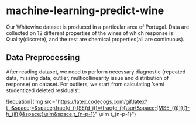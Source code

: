 # machine-learning-predict-wine

Our Whitewine dataset is produced in a particular area of Portugal. Data are collected on 12 different properties of the wines of which response is Quality(discrete), and the rest are chemical properties(all are continuous). 

## Data Preprocessing

After reading dataset, we need to perform necessary diagnostic (repeated data, missing data, outlier, multicollinearity issue and distribution of response) on dataset. For outliers, we start from calculating ’semi studentized deleted residuals’:

![equation](img src="https://latex.codecogs.com/gif.latex?t_i&space;=&space;\frac{d_i}{SE(d_i)}=\frac{e_i}{\sqrt&space;{MSE_{(i)}}(1-h_{ii}))&space;}\sim&space;t_{n-p-1}" \sim t_{n-p-1}")  

